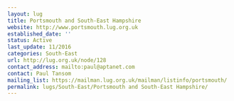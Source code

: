 ```yaml
---
layout: lug
title: Portsmouth and South-East Hampshire
website: http://www.portsmouth.lug.org.uk
established_date: ''
status: Active
last_update: 11/2016
categories: South-East
url: http://lug.org.uk/node/128
contact_address: mailto:paul@aptanet.com
contact: Paul Tansom
mailing_list: https://mailman.lug.org.uk/mailman/listinfo/portsmouth/
permalink: lugs/South-East/Portsmouth and South-East Hampshire/
---
```

